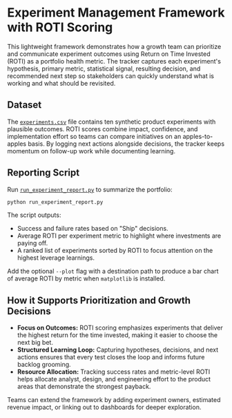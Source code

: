 # Experiment Management Framework with ROTI Scoring

This lightweight framework demonstrates how a growth team can prioritize and
communicate experiment outcomes using Return on Time Invested (ROTI) as a
portfolio health metric. The tracker captures each experiment's hypothesis,
primary metric, statistical signal, resulting decision, and recommended next
step so stakeholders can quickly understand what is working and what should be
revisited.

## Dataset

The [`experiments.csv`](./experiments.csv) file contains ten synthetic product
experiments with plausible outcomes. ROTI scores combine impact, confidence, and
implementation effort so teams can compare initiatives on an apples-to-apples
basis. By logging next actions alongside decisions, the tracker keeps momentum
on follow-up work while documenting learning.

## Reporting Script

Run [`run_experiment_report.py`](./run_experiment_report.py) to summarize the
portfolio:

```bash
python run_experiment_report.py
```

The script outputs:

- Success and failure rates based on "Ship" decisions.
- Average ROTI per experiment metric to highlight where investments are paying
  off.
- A ranked list of experiments sorted by ROTI to focus attention on the highest
  leverage learnings.

Add the optional `--plot` flag with a destination path to produce a bar chart of
average ROTI by metric when `matplotlib` is installed.

## How it Supports Prioritization and Growth Decisions

- **Focus on Outcomes:** ROTI scoring emphasizes experiments that deliver the
  highest return for the time invested, making it easier to choose the next big
  bet.
- **Structured Learning Loop:** Capturing hypotheses, decisions, and next
  actions ensures that every test closes the loop and informs future backlog
  grooming.
- **Resource Allocation:** Tracking success rates and metric-level ROTI helps
  allocate analyst, design, and engineering effort to the product areas that
  demonstrate the strongest payback.

Teams can extend the framework by adding experiment owners, estimated revenue
impact, or linking out to dashboards for deeper exploration.

